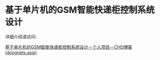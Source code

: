 # 基于单片机的GSM智能快递柜控制系统设计

详细介绍请访问:

[基于单片机的GSM智能快递柜控制系统设计－个人项目－CHD博客 (dongnets.asia)](http://www.dongnets.asia/?p=188)